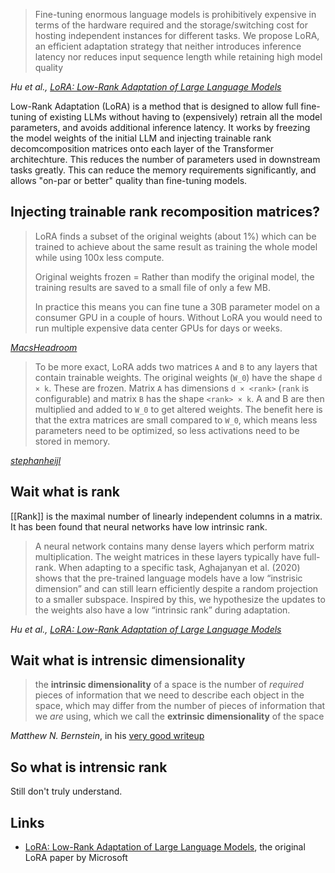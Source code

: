 
>Fine-tuning enormous language models is prohibitively expensive in terms of the hardware required and the storage/switching cost for hosting independent instances for different tasks. We propose LoRA, an efficient adaptation strategy that neither introduces inference latency nor reduces input sequence length while retaining high model quality

<cite>Hu et al., [LoRA: Low-Rank Adaptation of Large Language Models](https://arxiv.org/abs/2106.09685)</cite>

Low-Rank Adaptation (LoRA) is a method that is designed to allow full fine-tuning of existing LLMs without having to (expensively) retrain all the model parameters, and avoids additional inference latency. It works by freezing the model weights of the initial LLM and injecting trainable rank decomcomposition matrices onto each layer of the Transformer architechture. This reduces the number of parameters used in downstream tasks greatly.  This can reduce the memory requirements significantly, and allows "on-par or better" quality than fine-tuning models.

##  Injecting trainable rank recomposition matrices?

>LoRA finds a subset of the original weights (about 1%) which can be trained to achieve about the same result as training the whole model while using 100x less compute.
>
>Original weights frozen = Rather than modify the original model, the training results are saved to a small file of only a few MB.
>
>In practice this means you can fine tune a 30B parameter model on a consumer GPU in a couple of hours. Without LoRA you would need to run multiple expensive data center GPUs for days or weeks.

[<cite>MacsHeadroom</cite>](https://news.ycombinator.com/item?id=35289168)

> To be more exact, LoRA adds two matrices `A` and `B` to any layers that contain trainable weights. The original weights (`W_0`) have the shape `d × k`. These are frozen. Matrix `A` has dimensions `d × <rank>` (`rank` is configurable) and matrix `B` has the shape `<rank> × k`. A and B are then multiplied and added to `W_0` to get altered weights. The benefit here is that the extra matrices are small compared to `W_0`, which means less parameters need to be optimized, so less activations need to be stored in memory.

[<cite>stephanheijl</cite>](https://news.ycombinator.com/item?id=35289319)

## Wait what is rank

[[Rank]] is the maximal number of linearly independent columns in a matrix.  It has been found that neural networks have low intrinsic rank.

>A neural network contains many dense layers which perform matrix multiplication. The weight matrices in these layers typically have full-rank. When adapting to a specific task, Aghajanyan et al. (2020) shows that the pre-trained language models have a low “instrisic dimension” and can still  learn efficiently despite a random projection to a smaller subspace. Inspired by this, we hypothesize the updates to the weights also have a low “intrinsic rank” during adaptation.

<cite>Hu et al., [LoRA: Low-Rank Adaptation of Large Language Models](https://arxiv.org/abs/2106.09685)</cite>

## Wait what is intrensic dimensionality

> the **intrinsic dimensionality** of a space is the number of _required_ pieces of information that we need to describe each object in the space, which may differ from the number of pieces of information that we _are_ using, which we call the **extrinsic dimensionality** of the space

<cite>Matthew N. Bernstein</cite>, in his [very good writeup](https://mbernste.github.io/posts/intrinsic_dimensionality/)

## So what is intrensic rank

Still don't truly understand.


## Links

- [LoRA: Low-Rank Adaptation of Large Language Models](https://arxiv.org/abs/2106.09685), the original LoRA paper by Microsoft